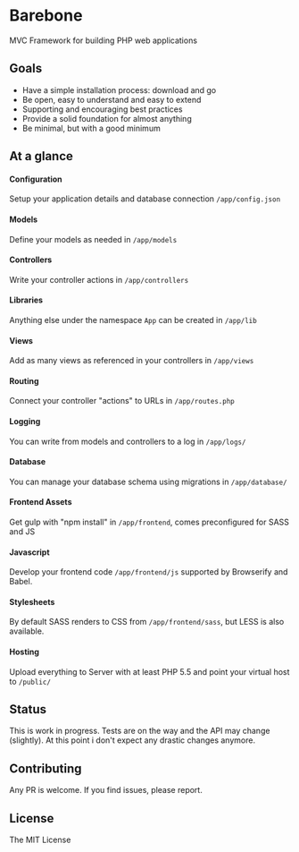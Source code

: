 # Barebone

MVC Framework for building PHP web applications

## Goals

- Have a simple installation process: download and go
- Be open, easy to understand and easy to extend
- Supporting and encouraging best practices
- Provide a solid foundation for almost anything
- Be minimal, but with a good minimum

## At a glance

#### Configuration

Setup your application details and database connection `/app/config.json`

#### Models

Define your models as needed in `/app/models`

#### Controllers

Write your controller actions in `/app/controllers`

#### Libraries

Anything else under the namespace `App` can be created in `/app/lib`

#### Views

Add as many views as referenced in your controllers in `/app/views`

#### Routing

Connect your controller "actions" to URLs in `/app/routes.php`

#### Logging

You can write from models and controllers to a log in `/app/logs/`

#### Database

You can manage your database schema using migrations in `/app/database/`

#### Frontend Assets

Get gulp with "npm install" in `/app/frontend`, comes preconfigured for SASS and JS

#### Javascript

Develop your frontend code `/app/frontend/js` supported by Browserify and Babel. 

#### Stylesheets

By default SASS renders to CSS from `/app/frontend/sass`, but LESS is also available.

#### Hosting

Upload everything to Server with at least PHP 5.5 and point your virtual host to `/public/`

## Status

This is work in progress. Tests are on the way and the API may change (slightly).
At this point i don't expect any drastic changes anymore.

## Contributing

Any PR is welcome. If you find issues, please report.

## License 

The MIT License

